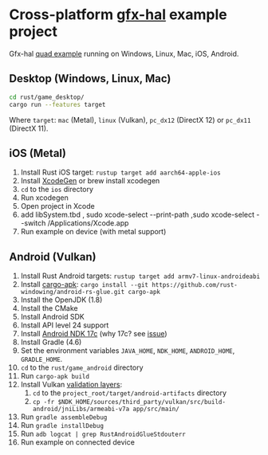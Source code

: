 # Cross-platform [gfx-hal](https://github.com/gfx-rs/gfx) example project

Gfx-hal [quad example](https://github.com/gfx-rs/gfx/tree/master/examples/quad) running on Windows, Linux, Mac, iOS, Android.

## Desktop (Windows, Linux, Mac)

```bash
cd rust/game_desktop/
cargo run --features target
```

Where `target`: `mac` (Metal), `linux` (Vulkan), `pc_dx12` (DirectX 12) or `pc_dx11` (DirectX 11).

## iOS (Metal)

1. Install Rust iOS target: `rustup target add aarch64-apple-ios`
1. Install [XcodeGen](https://github.com/yonaskolb/XcodeGen) or brew install xcodegen
1. `cd` to the `ios` directory
1. Run xcodegen
1. Open project in Xcode
2. add libSystem.tbd , sudo xcode-select --print-path ,sudo xcode-select --switch /Applications/Xcode.app
3. Run example on device (with metal support)
 

## Android (Vulkan)

1. Install Rust Android targets: `rustup target add armv7-linux-androideabi`
1. Install [cargo-apk](https://github.com/rust-windowing/android-rs-glue): `cargo install --git https://github.com/rust-windowing/android-rs-glue.git cargo-apk`
1. Install the OpenJDK (1.8)
1. Install the CMake
1. Install Android SDK
1. Install API level 24 support
1. Install [Android NDK 17c](https://developer.android.com/ndk/downloads/older_releases.html#ndk-17c-downloads) (why 17c? see [issue](https://github.com/rust-windowing/android-rs-glue/issues/208))
1. Install Gradle (4.6)
1. Set the environment variables `JAVA_HOME`, `NDK_HOME`, `ANDROID_HOME`, `GRADLE_HOME`.
1. `cd` to the `rust/game_android` directory
1. Run `cargo-apk build`
1. Install Vulkan [validation layers](https://developer.android.com/ndk/guides/graphics/validation-layer):
    1. `cd` to the `project_root/target/android-artifacts` directory
    1. `cp -fr $NDK_HOME/sources/third_party/vulkan/src/build-android/jniLibs/armeabi-v7a app/src/main/`
1. Run `gradle assembleDebug`
1. Run `gradle installDebug`
1. Run `adb logcat | grep RustAndroidGlueStdouterr`
1. Run example on connected device
